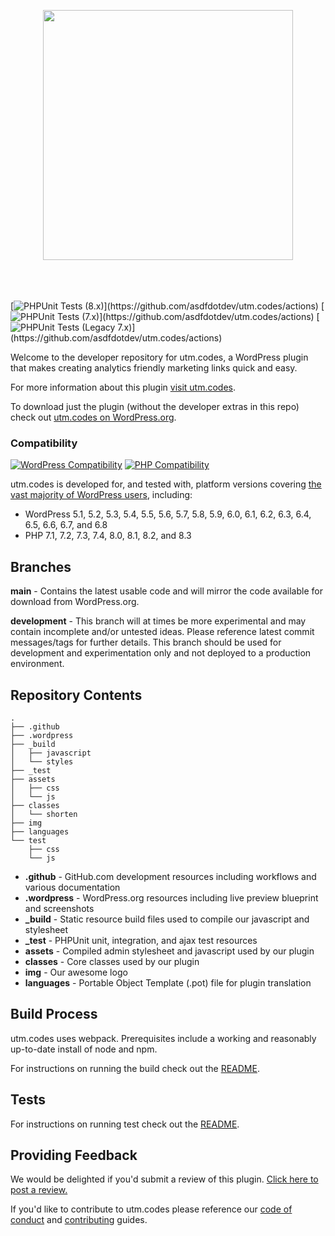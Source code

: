 <p align="center" style="padding-bottom:20px"><img src="img/utm-dot-codes-logo.png" width="400"></p><p>&nbsp;</p>

[![PHPUnit Tests (8.x)](https://github.com/asdfdotdev/utm.codes/workflows/PHPUnit%20Tests%20(8.x)/badge.svg)](https://github.com/asdfdotdev/utm.codes/actions)
[![PHPUnit Tests (7.x)](https://github.com/asdfdotdev/utm.codes/workflows/PHPUnit%20Tests%20(7.x)/badge.svg)](https://github.com/asdfdotdev/utm.codes/actions)
[![PHPUnit Tests (Legacy 7.x)](https://github.com/asdfdotdev/utm.codes/workflows/PHPUnit%20Tests%20(Legacy%207.x)/badge.svg)](https://github.com/asdfdotdev/utm.codes/actions)

Welcome to the developer repository for utm.codes, a WordPress plugin that makes creating analytics friendly marketing links quick and easy.

For more information about this plugin [visit utm.codes](https://utm.codes).

To download just the plugin (without the developer extras in this repo) check out [utm.codes on WordPress.org](https://wordpress.org/plugins/utm-dot-codes/).

### Compatibility

[![WordPress Compatibility](https://img.shields.io/badge/WordPress-5.1_to_6.8-blue.svg?logo=wordpress)](https://wordpress.org/)
[![PHP Compatibility](https://img.shields.io/badge/PHP-7.1_to_8.3-%238892BF.svg?logo=php)](https://php.net/)

utm.codes is developed for, and tested with, platform versions covering [the vast majority of WordPress users](https://wordpress.org/about/stats/), including:

- WordPress 5.1, 5.2, 5.3, 5.4, 5.5, 5.6, 5.7, 5.8, 5.9, 6.0, 6.1, 6.2, 6.3, 6.4, 6.5, 6.6, 6.7, and 6.8
- PHP 7.1, 7.2, 7.3, 7.4, 8.0, 8.1, 8.2, and 8.3

## Branches

**main** - Contains the latest usable code and will mirror the code available for download from WordPress.org.

**development** - This branch will at times be more experimental and may contain incomplete and/or untested ideas. Please reference latest commit messages/tags for further details. This branch should be used for development and experimentation only and not deployed to a production environment.

## Repository Contents

```
.
├── .github
├── .wordpress
├── _build
│   ├── javascript
│   └── styles
├── _test
├── assets
│   ├── css
│   └── js
├── classes
│   └── shorten
├── img
├── languages
└── test
    ├── css
    └── js
```

- **.github** - GitHub.com development resources including workflows and various documentation
- **.wordpress** - WordPress.org resources including live preview blueprint and screenshots
- **_build** - Static resource build files used to compile our javascript and stylesheet
- **_test** - PHPUnit unit, integration, and ajax test resources
- **assets** - Compiled admin stylesheet and javascript used by our plugin
- **classes** - Core classes used by our plugin
- **img** - Our awesome logo
- **languages** - Portable Object Template (.pot) file for plugin translation

## Build Process

utm.codes uses webpack. Prerequisites include a working and reasonably up-to-date install of node and npm.

For instructions on running the build check out the [README](./_build#readme).

## Tests

For instructions on running test check out the [README](./_test#readme).

## Providing Feedback

We would be delighted if you'd submit a review of this plugin. [Click here to post a review.](https://wordpress.org/plugins/utm-dot-codes/)

If you'd like to contribute to utm.codes please reference our [code of conduct](./.github/CODE_OF_CONDUCT.md) and [contributing](./.github/CONTRIBUTING.md) guides.
